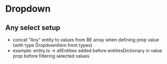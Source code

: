 # Dropdown

## Any select setup

- concat "Any" entity to values from BE array when defining prop value (with type DropdownItem from types)
- example: entity.ts -> allEntities added before entitiesDictionary in value prop before filtering selected values
